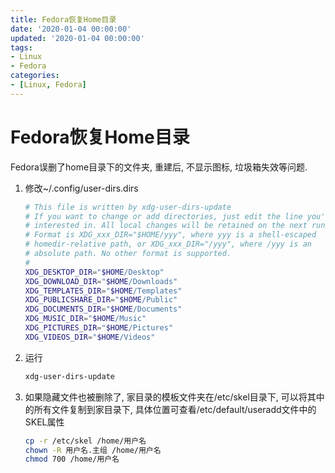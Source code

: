 ```yaml
---
title: Fedora恢复Home目录
date: '2020-01-04 00:00:00'
updated: '2020-01-04 00:00:00'
tags:
- Linux
- Fedora
categories:
- [Linux, Fedora]
---
```

# Fedora恢复Home目录

Fedora误删了home目录下的文件夹, 重建后, 不显示图标, 垃圾箱失效等问题.

1. 修改~/.config/user-dirs.dirs

   ```bash
   # This file is written by xdg-user-dirs-update
   # If you want to change or add directories, just edit the line you're
   # interested in. All local changes will be retained on the next run.
   # Format is XDG_xxx_DIR="$HOME/yyy", where yyy is a shell-escaped
   # homedir-relative path, or XDG_xxx_DIR="/yyy", where /yyy is an
   # absolute path. No other format is supported.
   # 
   XDG_DESKTOP_DIR="$HOME/Desktop"
   XDG_DOWNLOAD_DIR="$HOME/Downloads"
   XDG_TEMPLATES_DIR="$HOME/Templates"
   XDG_PUBLICSHARE_DIR="$HOME/Public"
   XDG_DOCUMENTS_DIR="$HOME/Documents"
   XDG_MUSIC_DIR="$HOME/Music"
   XDG_PICTURES_DIR="$HOME/Pictures"
   XDG_VIDEOS_DIR="$HOME/Videos"
   ```

2. 运行

   ```bash
   xdg-user-dirs-update
   ```

3. 如果隐藏文件也被删除了, 家目录的模板文件夹在/etc/skel目录下, 可以将其中的所有文件复制到家目录下, 具体位置可查看/etc/default/useradd文件中的SKEL属性

   ```bash
   cp -r /etc/skel /home/用户名
   chown -R 用户名.主组 /home/用户名
   chmod 700 /home/用户名
   ```

